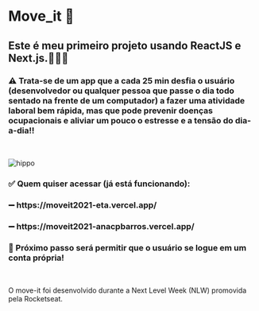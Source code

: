 # Move_it  💪
<h2>Este é meu primeiro projeto usando ReactJS e Next.js.👩🏻‍💻 
<h3>⚠️ Trata-se de um app que a cada 25 min desfia o usuário (desenvolvedor ou qualquer pessoa que passe o dia todo sentado na frente de um computador) a fazer uma atividade laboral bem rápida, mas que pode prevenir doenças ocupacionais e aliviar um pouco o estresse e a tensão do dia-a-dia!!</h3><br /> 
 
   ![hippo](https://media.giphy.com/media/DeobURBiyoMRFO4GqD/giphy.gif) 
 
<h3>✅ Quem quiser acessar (já está funcionando):  
 <h3>➖ https://moveit2021-eta.vercel.app/  
 <h3>➖ https://moveit2021-anacpbarros.vercel.app/  
  
<h3>🎯 Próximo passo será permitir que o usuário se logue em um conta própria! </h3> <br />

<p> O move-it foi desenvolvido durante a Next Level Week (NLW) promovida pela Rocketseat.</p>
